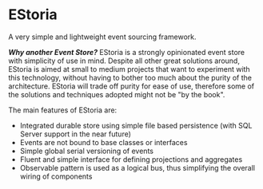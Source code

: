 EStoria
=======

A very simple and lightweight event sourcing framework.

***Why another Event Store?***
EStoria is a strongly opinionated event store with simplicity of use in mind. 
Despite all other great solutions around, EStoria is aimed at small to medium projects that want to experiment with this technology, without having to bother too much about the purity of the architecture. 
EStoria will trade off purity for ease of use, therefore some of the solutions and techniques adopted might not be "by the book".

The main features of EStoria are:

- Integrated durable store using simple file based persistence (with SQL Server support in the near future)
- Events are not bound to base classes or interfaces
- Simple global serial versioning of events
- Fluent and simple interface for defining projections and aggregates
- Observable pattern is used as a logical bus, thus simplifying the overall wiring of components
